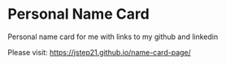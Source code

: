# Personal Name Card

Personal name card for me with links to my github and linkedin

Please visit: https://jstep21.github.io/name-card-page/ 

